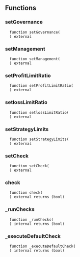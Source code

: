 



## Functions
### setGovernance
```solidity
  function setGovernance(
  ) external
```




### setManagement
```solidity
  function setManagement(
  ) external
```




### setProfitLimitRatio
```solidity
  function setProfitLimitRatio(
  ) external
```




### setlossLimitRatio
```solidity
  function setlossLimitRatio(
  ) external
```




### setStrategyLimits
```solidity
  function setStrategyLimits(
  ) external
```




### setCheck
```solidity
  function setCheck(
  ) external
```




### check
```solidity
  function check(
  ) external returns (bool)
```




### _runChecks
```solidity
  function _runChecks(
  ) internal returns (bool)
```




### _executeDefaultCheck
```solidity
  function _executeDefaultCheck(
  ) internal returns (bool)
```





